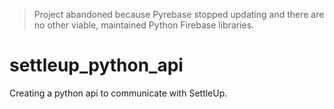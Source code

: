 > Project abandoned because Pyrebase stopped updating and there are no other viable,
maintained Python Firebase libraries.

# settleup_python_api
Creating a python api to communicate with SettleUp.
